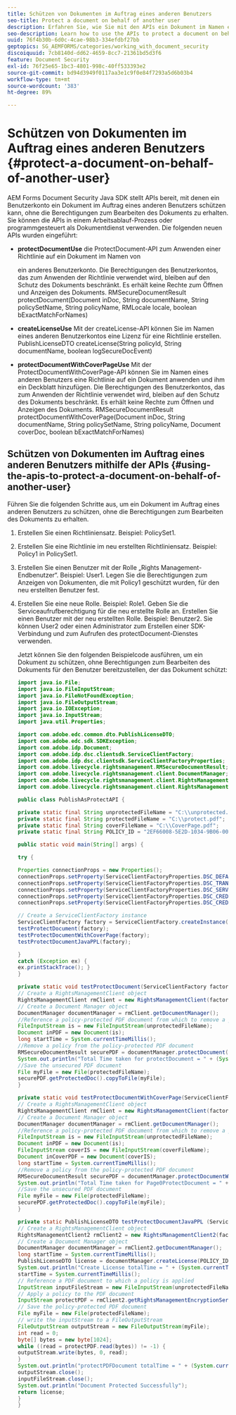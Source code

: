 ```yaml
---
title: Schützen von Dokumenten im Auftrag eines anderen Benutzers
seo-title: Protect a document on behalf of another user
description: Erfahren Sie, wie Sie mit den APIs ein Dokument im Namen eines anderen Benutzers schützen können, ohne die Berechtigungen zum Bearbeiten des Dokuments zu erhalten.
seo-description: Learn how to use the APIs to protect a document on behalf of another user without attaining the permissions to edit the document.
uuid: 76f4b30b-6d0c-4cae-98b3-334efdbf27bb
geptopics: SG_AEMFORMS/categories/working_with_document_security
discoiquuid: 7cb8140d-dd62-4659-8cc7-21361bd5d3f6
feature: Document Security
exl-id: 76f25e65-1bc3-4801-998c-40ff533393e2
source-git-commit: bd94d3949f0117aa3e1c9f0e84f7293a5d6b03b4
workflow-type: tm+mt
source-wordcount: '383'
ht-degree: 89%

---
```


# Schützen von Dokumenten im Auftrag eines anderen Benutzers {#protect-a-document-on-behalf-of-another-user}

AEM Forms Document Security Java SDK stellt APIs bereit, mit denen ein Benutzerkonto ein Dokument im Auftrag eines anderen Benutzers schützen kann, ohne die Berechtigungen zum Bearbeiten des Dokuments zu erhalten. Sie können die APIs in einem Arbeitsablauf-Prozess oder programmgesteuert als Dokumentdienst verwenden. Die folgenden neuen APIs wurden eingeführt:

* **protectDocumentUse** die ProtectDocument-API zum Anwenden einer Richtlinie auf ein Dokument im Namen von

   ein anderes Benutzerkonto. Die Berechtigungen des Benutzerkontos, das zum Anwenden der Richtlinie verwendet wird, bleiben auf den Schutz des Dokuments beschränkt. Es erhält keine Rechte zum Öffnen und Anzeigen des Dokuments. RMSecureDocumentResult protectDocument(Document inDoc, String documentName, String policySetName, String policyName, RMLocale locale, boolean bExactMatchForNames)

* **createLicenseUse** Mit der createLicense-API können Sie im Namen eines anderen Benutzerkontos eine Lizenz für eine Richtlinie erstellen. PublishLicenseDTO createLicense(String policyId, String documentName, boolean logSecureDocEvent)
* **protectDocumentWithCoverPageUse** Mit der ProtectDocumentWithCoverPage-API können Sie im Namen eines anderen Benutzers eine Richtlinie auf ein Dokument anwenden und ihm ein Deckblatt hinzufügen. Die Berechtigungen des Benutzerkontos, das zum Anwenden der Richtlinie verwendet wird, bleiben auf den Schutz des Dokuments beschränkt. Es erhält keine Rechte zum Öffnen und Anzeigen des Dokuments. RMSecureDocumentResult protectDocumentWithCoverPage(Document inDoc, String documentName, String policySetName, String policyName, Document coverDoc, boolean bExactMatchForNames)

## Schützen von Dokumenten im Auftrag eines anderen Benutzers mithilfe der APIs {#using-the-apis-to-protect-a-document-on-behalf-of-another-user}

Führen Sie die folgenden Schritte aus, um ein Dokument im Auftrag eines anderen Benutzers zu schützen, ohne die Berechtigungen zum Bearbeiten des Dokuments zu erhalten.

1. Erstellen Sie einen Richtliniensatz. Beispiel: PolicySet1.
1. Erstellen Sie eine Richtlinie im neu erstellten Richtliniensatz. Beispiel: Policy1 in PolicySet1.
1. Erstellen Sie einen Benutzer mit der Rolle „Rights Management-Endbenutzer“. Beispiel: User1. Legen Sie die Berechtigungen zum Anzeigen von Dokumenten, die mit Policy1 geschützt wurden, für den neu erstellten Benutzer fest.
1. Erstellen Sie eine neue Rolle. Beispiel: Role1. Geben Sie die Serviceaufrufberechtigung für die neu erstellte Rolle an. Erstellen Sie einen Benutzer mit der neu erstellten Rolle. Beispiel: Benutzer2. Sie können User2 oder einen Administrator zum Erstellen einer SDK-Verbindung und zum Aufrufen des protectDocument-Dienstes verwenden.

   Jetzt können Sie den folgenden Beispielcode ausführen, um ein Dokument zu schützen, ohne Berechtigungen zum Bearbeiten des Dokuments für den Benutzer bereitzustellen, der das Dokument schützt:

   ```java
   import java.io.File;
   import java.io.FileInputStream;
   import java.io.FileNotFoundException;
   import java.io.FileOutputStream;
   import java.io.IOException;
   import java.io.InputStream;
   import java.util.Properties;
   
   import com.adobe.edc.common.dto.PublishLicenseDTO;
   import com.adobe.edc.sdk.SDKException;
   import com.adobe.idp.Document;
   import com.adobe.idp.dsc.clientsdk.ServiceClientFactory;
   import com.adobe.idp.dsc.clientsdk.ServiceClientFactoryProperties;
   import com.adobe.livecycle.rightsmanagement.RMSecureDocumentResult;
   import com.adobe.livecycle.rightsmanagement.client.DocumentManager;
   import com.adobe.livecycle.rightsmanagement.client.RightsManagementClient;
   import com.adobe.livecycle.rightsmanagement.client.RightsManagementClient2;
   
   public class PublishAsProtectAPI {
   
   private static final String unprotectedFileName = "C:\\unprotected.pdf";
   private static final String protectedFileName = "C:\\protect.pdf";
   private static final String coverFileName = "C:\\CoverPage.pdf";
   private static final String POLICY_ID = "2EF66008-5E2D-1034-9B06-00000A292C18"; 
   
   public static void main(String[] args) {
   
   try {
   
   Properties connectionProps = new Properties();
   connectionProps.setProperty(ServiceClientFactoryProperties.DSC_DEFAULT_SOAP_ENDPOINT,"http://localhost:8080");
   connectionProps.setProperty(ServiceClientFactoryProperties.DSC_TRANSPORT_PROTOCOL,ServiceClientFactoryProperties.DSC_SOAP_PROTOCOL);
   connectionProps.setProperty(ServiceClientFactoryProperties.DSC_SERVER_TYPE, "JBoss");
   connectionProps.setProperty(ServiceClientFactoryProperties.DSC_CREDENTIAL_USERNAME,"administrator");
   connectionProps.setProperty(ServiceClientFactoryProperties.DSC_CREDENTIAL_PASSWORD,"password");
   
   // Create a ServiceClientFactory instance
   ServiceClientFactory factory = ServiceClientFactory.createInstance(connectionProps);
   testProtectDocument(factory);
   testProtectDocumentWithCoverPage(factory);
   testProtectDocumentJavaPPL(factory);
   
   } 
   catch (Exception ex) {
   ex.printStackTrace(); }
   }
   
   private static void testProtectDocument(ServiceClientFactory factory) throws FileNotFoundException, SDKException {
   // Create a RightsManagementClient object
   RightsManagementClient rmClient = new RightsManagementClient(factory);
   // Create a Document Manager object
   DocumentManager documentManager = rmClient.getDocumentManager();
   //Reference a policy-protected PDF document from which to remove a policy
   FileInputStream is = new FileInputStream(unprotectedFileName);
   Document inPDF = new Document(is);
   long startTime = System.currentTimeMillis();
   //Remove a policy from the policy-protected PDF document
   RMSecureDocumentResult securePDF = documentManager.protectDocument(inPDF, "test", "newPolicySet", "latest", "DefaultDom", "administrator", null, true);
   System.out.println("Total Time taken for protectDocument = " + (System.currentTimeMillis() - startTime));
   //Save the unsecured PDF document
   File myFile = new File(protectedFileName);
   securePDF.getProtectedDoc().copyToFile(myFile);
   }
   
   private static void testProtectDocumentWithCoverPage(ServiceClientFactory factory) throws FileNotFoundException, SDKException {
   // Create a RightsManagementClient object
   RightsManagementClient rmClient = new RightsManagementClient(factory);
   // Create a Document Manager object
   DocumentManager documentManager = rmClient.getDocumentManager();
   //Reference a policy-protected PDF document from which to remove a policy
   FileInputStream is = new FileInputStream(unprotectedFileName);
   Document inPDF = new Document(is);
   FileInputStream coverIS = new FileInputStream(coverFileName);
   Document inCoverPDF = new Document(coverIS);
   long startTime = System.currentTimeMillis();
   //Remove a policy from the policy-protected PDF document
   RMSecureDocumentResult securePDF = documentManager.protectDocumentWithCoverPage(inPDF, "test", "newPolicySet", "latestPolicy", inCoverPDF, true);
   System.out.println("Total Time taken for Page0ProtectDocument = " + (System.currentTimeMillis() - startTime));
   //Save the unsecured PDF document
   File myFile = new File(protectedFileName);
   securePDF.getProtectedDoc().copyToFile(myFile);
   }
   
   private static PublishLicenseDTO testProtectDocumentJavaPPL (ServiceClientFactory factory) throws SDKException, FileNotFoundException, IOException {
   // Create a RightsManagementClient object
   RightsManagementClient2 rmClient2 = new RightsManagementClient2(factory);
   // Create a Document Manager object
   DocumentManager documentManager = rmClient2.getDocumentManager();
   long startTime = System.currentTimeMillis();
   PublishLicenseDTO license = documentManager.createLicense(POLICY_ID, "Out.pdf", true);
   System.out.println("Create License totalTime = " + (System.currentTimeMillis() - startTime));
   startTime = System.currentTimeMillis();
   // Reference a PDF document to which a policy is applied
   InputStream inputFileStream = new FileInputStream(unprotectedFileName);
   // Apply a policy to the PDF document
   InputStream protectPDF = rmClient2.getRightsManagementEncryptionService().protectDocument(inputFileStream, license);
   // Save the policy-protected PDF document
   File myFile = new File(protectedFileName);
   // write the inputStream to a FileOutputStream
   FileOutputStream outputStream = new FileOutputStream(myFile);
   int read = 0;
   byte[] bytes = new byte[1024];
   while ((read = protectPDF.read(bytes)) != -1) {
   outputStream.write(bytes, 0, read);
   }
   System.out.println("protectPDFDocument totalTime = " + (System.currentTimeMillis() - startTime));
   outputStream.close();
   inputFileStream.close();
   System.out.println("Document Protected Successfully");
   return license;
   }
   }
   ```
